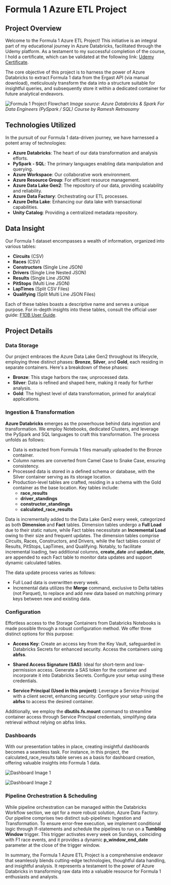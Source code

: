 # Formula 1 Azure ETL Project

## Project Overview

Welcome to the Formula 1 Azure ETL Project! This initiative is an integral part of my educational journey in Azure Databricks, facilitated through the Udemy platform. As a testament to my successful completion of the course, I hold a certificate, which can be validated at the following link: [Udemy Certificate](https://ude.my/UC-e54cd93d-2409-4334-8495-18a514c3c0d3).

The core objective of this project is to harness the power of Azure Databricks to extract Formula 1 data from the Ergast API (via manual download), meticulously transform the data into a structure suitable for insightful queries, and subsequently store it within a dedicated container for future analytical endeavors.

![Formula 1 Project Flowchart](https://github.com/dmoralis/AirflowETLWeatherProject/assets/56253720/c62296be-61a8-4df1-8d62-cb3f92a40941)
*Image source: Azure Databricks & Spark For Data Engineers (PySpark / SQL) Course by Ramesh Retnasamy*

## Technologies Utilized

In the pursuit of our Formula 1 data-driven journey, we have harnessed a potent array of technologies:

- **Azure Databricks**: The heart of our data transformation and analysis efforts.
- **PySpark - SQL**: The primary languages enabling data manipulation and querying.
- **Azure Workspace**: Our collaborative work environment.
- **Azure Resource Group**: For efficient resource management.
- **Azure Data Lake Gen2**: The repository of our data, providing scalability and reliability.
- **Azure Data Factory**: Orchestrating our ETL processes.
- **Azure Delta Lake**: Enhancing our data lake with transactional capabilities.
- **Unity Catalog**: Providing a centralized metadata repository.

## Data Insight

Our Formula 1 dataset encompasses a wealth of information, organized into various tables:

- **Circuits** (CSV)
- **Races** (CSV)
- **Constructors** (Single Line JSON)
- **Drivers** (Single Line Nested JSON)
- **Results** (Single Line JSON)
- **PitStops** (Multi Line JSON)
- **LapTimes** (Split CSV Files)
- **Qualifying** (Split Multi Line JSON Files)

Each of these tables boasts a descriptive name and serves a unique purpose. For in-depth insights into these tables, consult the official user guide: [F1DB User Guide](https://ergast.com/docs/f1db_user_guide.txt).

## Project Details

### Data Storage

Our project embraces the Azure Data Lake Gen2 throughout its lifecycle, employing three distinct phases: **Bronze**, **Silver**, and **Gold**, each residing in separate containers. Here's a breakdown of these phases:
- **Bronze**: This stage harbors the raw, unprocessed data.
- **Silver**: Data is refined and shaped here, making it ready for further analysis.
- **Gold**: The highest level of data transformation, primed for analytical applications.

### Ingestion & Transformation

**Azure Databricks** emerges as the powerhouse behind data ingestion and transformation. We employ Notebooks, dedicated Clusters, and leverage the PySpark and SQL languages to craft this transformation. The process unfolds as follows:
- Data is extracted from Formula 1 files manually uploaded to the Bronze container.
- Column names are converted from Camel Case to Snake Case, ensuring consistency.
- Processed data is stored in a defined schema or database, with the Silver container serving as its storage location.
- Production-level tables are crafted, residing in a schema with the Gold container as the base location. Key tables include:
  - **race_results**
  - **driver_standings**
  - **constructor_standings**
  - **calculated_race_results**
  
Data is incrementally added to the Data Lake Gen2 every week, categorized as both **Dimension** and **Fact** tables. Dimension tables undergo a **Full Load** due to their static nature, while Fact tables necessitate an **Incremental Load** owing to their size and frequent updates. The dimension tables comprise Circuits, Races, Constructors, and Drivers, while the fact tables consist of Results, PitStops, LapTimes, and Qualifying. Notably, to facilitate incremental loading, two additional columns, **create_date** and **update_date**, are appended to each Fact table to monitor data updates and support dynamic calculated tables.

The data update process varies as follows:
- Full Load data is overwritten every week.
- Incremental data utilizes the **Merge** command, exclusive to Delta tables (not Parquet), to replace and add new data based on matching primary keys between new and existing data.

### Configuration

Effortless access to the Storage Containers from Databricks Notebooks is made possible through a robust configuration method. We offer three distinct options for this purpose:

- **Access Key**: Create an access key from the Key Vault, safeguarded in Databricks Secrets for enhanced security. Access the containers using **abfss**.

- **Shared Access Signature (SAS)**: Ideal for short-term and low-permission access. Generate a SAS token for the container and incorporate it into Databricks Secrets. Configure your setup using these credentials.

- **Service Principal (Used in this project)**: Leverage a Service Principal with a client secret, enhancing security. Configure your setup using the **abfss** to access the desired container.

Additionally, we employ the **dbutils.fs.mount** command to streamline container access through Service Principal credentials, simplifying data retrieval without relying on abfss links.

### Dashboards

With our presentation tables in place, creating insightful dashboards becomes a seamless task. For instance, in this project, the calculated_race_results table serves as a basis for dashboard creation, offering valuable insights into Formula 1 data.

![Dashboard Image 1](https://github.com/dmoralis/AzureETLFormula1Project/assets/56253720/d6750208-8265-4837-a401-88034622a325)

![Dashboard Image 2](https://github.com/dmoralis/AzureETLFormula1Project/assets/56253720/7aeceb32-1317-43e2-a55d-d6c5e761ba8d)

### Pipeline Orchestration & Scheduling

While pipeline orchestration can be managed within the Databricks Workflow section, we opt for a more robust solution, Azure Data Factory. Our pipeline comprises two distinct sub-pipelines: Ingestion and Transformation. To ensure error-free execution, we implement conditional logic through If-statements and schedule the pipelines to run on a **Tumbling Window** trigger. This trigger activates every week on Sundays, coinciding with F1 race events, and it provides a dynamic **p_window_end_date** parameter at the close of the trigger window.

In summary, the Formula 1 Azure ETL Project is a comprehensive endeavor that seamlessly blends cutting-edge technologies, thoughtful data handling, and insightful analysis. It represents a testament to the power of Azure Databricks in transforming raw data into a valuable resource for Formula 1 enthusiasts and analysts.
